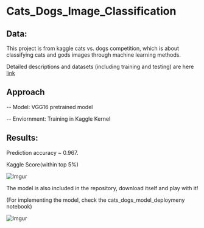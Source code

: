 # Cats_Dogs_Image_Classification

## Data:

This project is from kaggle cats vs. dogs competition, which is about classifying cats and gods images through machine learning methods. 

Detailed descriptions and datasets (including training and testing) are here [link](https://www.kaggle.com/c/dogs-vs-cats/data)

## Approach 

-- Model: VGG16 pretrained model 

-- Enviornment: Training in Kaggle Kernel


## Results:

Prediction accuracy ~ 0.967.

Kaggle Score(within top 5%)

![Imgur](https://imgur.com/HsvVWBG.jpg)


The model is also included in the repository, download itself and play with it!

(For implementing the model, check the cats_dogs_model_deploymeny notebook)


![Imgur](https://i.imgur.com/WFZdmpU.jpg)


